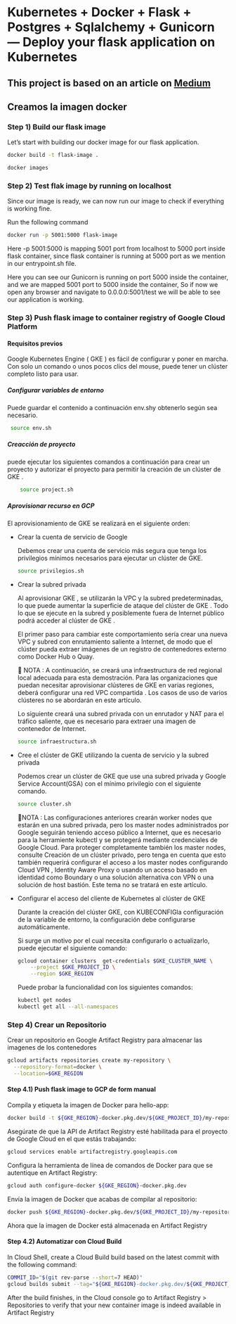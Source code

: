 # Kubernetes + Docker + Flask + Postgres + Sqlalchemy + Gunicorn — Deploy your flask application on Kubernetes

## This project is based on an article on <a href="https://medium.com/@mudasiryounas/kubernetes-docker-flask-postgres-sqlalchemy-gunicorn-deploy-your-flask-application-on-57431c8cbd9f" target="_blank" />Medium</a>

## Creamos la imagen docker

### Step 1) Build our flask image

Let’s start with building our docker image for our flask application.

```bash
docker build -t flask-image .
```

```bash
docker images
```

### Step 2) Test flak image by running on localhost

Since our image is ready, we can now run our image to check if everything is working fine.

Run the following command

```bash
docker run -p 5001:5000 flask-image
```

Here -p 5001:5000 is mapping 5001 port from localhost to 5000 port inside flask container, since flask container is running at 5000 port as we mention in our entrypoint.sh file.

Here you can see our Gunicorn is running on port 5000 inside the container, and we are mapped 5001 port to 5000 inside the container, So if now we open any browser and navigate to 0.0.0.0:5001/test we will be able to see our application is working.

### Step 3) Push flask image to container registry of Google Cloud Platform

#### Requisitos previos

 Google Kubernetes Engine ( GKE ) es fácil de configurar y poner en marcha. Con solo un comando o unos pocos clics del mouse, puede tener un clúster completo listo para usar.

##### Configurar variables de entorno

 Puede guardar el contenido a continuación env.shy obtenerlo según sea necesario.

```bash
 source env.sh
```

##### Creacción de proyecto

 puede ejecutar los siguientes comandos a continuación para crear un proyecto y autorizar el proyecto para permitir la creación de un clúster de GKE .

```bash
    source project.sh
```

##### Aprovisionar recurso en GCP

 El aprovisionamiento de GKE se realizará en el siguiente orden:

- Crear la cuenta de servicio de Google

    Debemos crear una cuenta de servicio más segura que tenga los privilegios mínimos necesarios para ejecutar un clúster de GKE.

    ```bash
    source privilegios.sh
    ```

- Crear la subred privada

    Al aprovisionar GKE , se utilizarán la VPC y la subred predeterminadas, lo que puede aumentar la superficie de ataque del clúster de GKE . Todo lo que se ejecute en la subred y posiblemente fuera de Internet público podrá acceder al clúster de GKE .

    El primer paso para cambiar este comportamiento sería crear una nueva VPC y subred con enrutamiento saliente a Internet, de modo que el clúster pueda extraer imágenes de un registro de contenedores externo como Docker Hub o Quay.

    📓 NOTA : A continuación, se creará una infraestructura de red regional local adecuada para esta demostración. Para las organizaciones que puedan necesitar aprovisionar clústeres de GKE en varias regiones, deberá configurar una red VPC compartida . Los casos de uso de varios clústeres no se abordarán en este artículo.

    Lo siguiente creará una subred privada con un enrutador y NAT para el tráfico saliente, que es necesario para extraer una imagen de contenedor de Internet.

    ```bash
    source infraestructura.sh
    ```

- Cree el clúster de GKE utilizando la cuenta de servicio y la subred privada

    Podemos crear un clúster de GKE que use una subred privada y Google Service Account(GSA) con el mínimo privilegio con el siguiente comando.

    ```bash
    source cluster.sh
    ```

    📓NOTA : Las configuraciones anteriores crearán worker nodes que estarán en una subred privada, pero los master nodes administrados por Google seguirán teniendo acceso público a Internet, que es necesario para la herramiente kubectl y se protegerá mediante credenciales de Google Cloud. Para proteger completamente también los master nodes, consulte Creación de un clúster privado, pero tenga en cuenta que esto también requerirá configurar el acceso a los master nodes configurando Cloud VPN , Identity Aware Proxy o usando un acceso basado en identidad como Boundary o una solución alternativa con VPN o una solución de host bastión. Este tema no se tratará en este artículo.

- Configurar el acceso del cliente de Kubernetes al clúster de GKE

    Durante la creación del clúster GKE, con KUBECONFIGla configuración de la variable de entorno, la configuración debe configurarse automáticamente.

    Si surge un motivo por el cual necesita configurarlo o actualizarlo, puede ejecutar el siguiente comando:

    ```bash
    gcloud container clusters  get-credentials $GKE_CLUSTER_NAME \
        --project $GKE_PROJECT_ID \
        --region $GKE_REGION
    ```

    Puede probar la funcionalidad con los siguientes comandos:

    ```bash
    kubectl get nodes
    kubectl get all --all-namespaces
    ```

### Step 4) Crear un Repositorio

Crear un repositorio en Google Artifact Registry para almacenar las imagenes de los contenedores

```bash
gcloud artifacts repositories create my-repository \
  --repository-format=docker \
  --location=$GKE_REGION
```

#### Step 4.1) Push flask image to GCP de form manual

Compila y etiqueta la imagen de Docker para hello-app:

```bash
docker build -t ${GKE_REGION}-docker.pkg.dev/${GKE_PROJECT_ID}/my-repository/hello-app:v1 .
```

Asegúrate de que la API de Artifact Registry esté habilitada para el proyecto de Google Cloud en el que estás trabajando:

```bash
gcloud services enable artifactregistry.googleapis.com
```

Configura la herramienta de línea de comandos de Docker para que se autentique en Artifact Registry:

```bash
gcloud auth configure-docker ${GKE_REGION}-docker.pkg.dev
```

Envía la imagen de Docker que acabas de compilar al repositorio:

```bash
docker push ${GKE_REGION}-docker.pkg.dev/${GKE_PROJECT_ID}/my-repository/hello-app:v1
```

Ahora que la imagen de Docker está almacenada en Artifact Registry

#### Step 4.2) Automatizar con Cloud Build

In Cloud Shell, create a Cloud Build build based on the latest commit with the following command:

```bash
COMMIT_ID="$(git rev-parse --short=7 HEAD)"
gcloud builds submit --tag="${GKE_REGION}-docker.pkg.dev/${GKE_PROJECT_ID}/my-repository/hello-cloudbuild:${COMMIT_ID}" .
```

After the build finishes, in the Cloud console go to Artifact Registry > Repositories to verify that your new container image is indeed available in Artifact Registry
